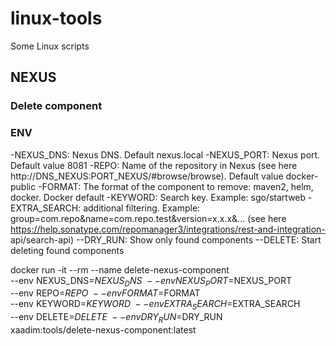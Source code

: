 # linux-tools
Some Linux scripts 


## NEXUS
### Delete component

### ENV
-NEXUS_DNS: Nexus DNS. Default nexus.local
-NEXUS_PORT: Nexus port. Default value 8081
-REPO: Name of the repository in Nexus (see here http://DNS_NEXUS:PORT_NEXUS/#browse/browse). Default value docker-public
-FORMAT: The format of the component to remove: maven2, helm, docker. Docker default
-KEYWORD: Search key. Example: sgo/startweb
-EXTRA_SEARCH: additional filtering. Example: group=com.repo&name=com.repo.test&version=x.x.x&... (see here https://help.sonatype.com/repomanager3/integrations/rest-and-integration- api/search-api)
--DRY_RUN: Show only found components
--DELETE: Start deleting found components

docker run -it --rm --name delete-nexus-component \
--env NEXUS_DNS=$NEXUS_DNS \
--env NEXUS_PORT=$NEXUS_PORT \
--env REPO=$REPO \
--env FORMAT=$FORMAT \
--env KEYWORD=$KEYWORD \
--env EXTRA_SEARCH=$EXTRA_SEARCH \
--env DELETE=$DELETE \
--env DRY_RUN=$DRY_RUN \
xaadim:tools/delete-nexus-component:latest